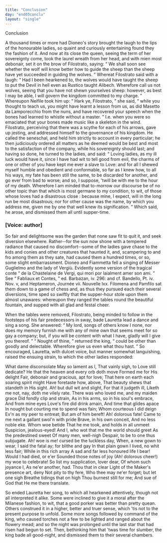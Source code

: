 ```yaml
---
title: "Conclusion"
day: "end03conclu"
layout: "single"
---
```

<html>
 <head>
 </head>
 <body>
  <div id="d03conclu" type="conclusion" who="author">
   <head>
    Conclusion
   </head>
   <p>
    <milestone id="p03970001"/>
    A thousand times or more had Dioneo's story brought the laugh to
 the lips of the honourable ladies, so quaint and curiously entertaining
 found they the fashion of it. And now at its close the queen, seeing the
 term of her sovereignty come, took the laurel wreath from her head,
 and with mien most debonair, set it on the brow of Filostrato,
 saying:
    <q direct="unspecified">
     We shall soon see whether the wolf will know better
 how to guide the sheep than the sheep have yet succeeded in guiding
 the wolves.
    </q>
    <milestone id="p03970002"/>
    Whereat Filostrato said with a laugh:
    <q direct="unspecified">
     Had I been
 hearkened to, the wolves would have taught the sheep to put the
 Devil in hell even as Rustico taught Alibech. Wherefore call us not
 wolves, seeing that you have not shewn yourselves sheep: however,
 as best I may be able, I will govern the kingdom committed to my
     <pb n="255"/>
     charge.
    </q>
    <milestone id="p03970003"/>
    Whereupon Neifile took him up:
    <q direct="unspecified">
     Hark ye, Filostrato,
    </q>
    she said,
    <q direct="unspecified">
     while you thought to teach us, you might have learnt a
 lesson from us, as did Masetto da Lamporecchio from the nuns, and
 have recovered your speech when the bones had learned to whistle
 without a master.
    </q>
    <note>
     <!--(i)-->
     I.e.
     <!--(/i)-->
     when you were so emaciated that your
 bones made music like a skeleton in the wind.
    </note>
    <milestone id="p03970004"/>
    Filostrato, perceiving that there was a scythe
 for each of his arrows, gave up jesting, and addressed himself to the
 governance of his kingdom. He called the seneschal, and held him
 strictly to account in every particular; he then judiciously ordered
 all matters as he deemed would be best and most to the satisfaction of
 the company, while his sovereignty should last; and having so done,
 he turned to the ladies, and said:
    <milestone id="p03970005"/>
    <q direct="unspecified">
     Loving ladies, as my ill luck
 would have it, since I have had wit to tell good from evil, the charms
 of one or other of you have kept me ever a slave to Love: and for
 all I shewed myself humble and obedient and conformable, so far as
 I knew how, to all his ways, my fate has been still the same, to be
 discarded for another, and go ever from bad to worse; and so, I
 suppose, 'twill be with me to the hour of my death.
     <milestone id="p03970006"/>
     Wherefore I am
 minded that to-morrow our discourse be of no other topic than that
	which is most germane to my condition, to wit,
     <seg type="topic">
      of those whose loves
 had a disastrous close
     </seg>
     : because mine, I expect, will in the long
 run be most disastrous; nor for other cause was the name, by which
 you address me, given me by one that well knew its signification.
    </q>
    Which said, he arose, and dismissed them all until supper-time.
   </p>
   <p>
    <h3>
     [Voice: author]
    </h3>
   </p>
   <p>
    <milestone id="p03970007"/>
    So fair and delightsome was the garden that none saw fit to quit
 it, and seek diversion elsewhere. Rather--for the sun now shone
 with a tempered radiance that caused no discomfort--some of the
 ladies gave chase to the kids and conies and other creatures that
 haunted it, and, scampering to and fro among them as they sate,
 had caused them a hundred times, or so, some slight embarrassment.
    <milestone id="p03970008"/>
    Dioneo and Fiammetta fell a singing of Messer Guglielmo
 and the lady of Vergi&ugrave;.
    <note>
     Evidently some version of the tragical
     <!--(i)-->
     conte
     <!--(/i)-->
     <q direct="unspecified">
      de la
 Chastelaine de
 Vergi, qui mori por laialment amer son ami.
     </q>
     See
     <q direct="unspecified">
      Fabliaux et
 Contes,
     </q>
     ed. Barbazan, iv. 296: and cf. Bandello, Pt. iv. Nov. v, and Heptameron,
 Journ&eacute;e vii. Nouvelle lxx.
    </note>
    Filomena and Pamfilo sat them down to
 a game of chess and, as thus they pursued each their several
    <pb n="256"/>
    diversions, time sped so swiftly that the supper-hour stole upon them
 almost unawares: whereupon they ranged the tables round the
 beautiful fountain, and supped with all glad and festal cheer.
   </p>
   <p>
    <milestone id="p03970009"/>
    When the tables were removed, Filostrato, being minded to
 follow in the footsteps of his fair predecessors in sway, bade Lauretta
 lead a dance and sing a song. She answered:
    <q direct="unspecified">
     My lord, songs of
 others know I none, nor does my memory furnish me with any of
 mine own that seems meet for so gay a company; but, if you will
 be content with what I have, gladly will I give you thereof.
    </q>
    <milestone id="p03970010"/>
    <q direct="unspecified">
     Nought of thine,
    </q>
    returned the king,
    <q direct="unspecified">
     could be other than
 goodly and delectable. Wherefore give us even what thou hast.
    </q>
    <milestone id="p03970011"/>
    So
 encouraged, Lauretta, with dulcet voice, but manner somewhat
 languishing, raised the ensuing strain, to which the other ladies
 responded:
   </p>
   <div3 type="song" who="lauretta">
    <lg>
     <milestone id="p03970012"/>
     <l>
      What dame disconsolate
     </l>
     <l>
      May so lament as I,
     </l>
     <l>
      That vainly sigh, to Love still dedicate?
     </l>
    </lg>
    <lg>
     <milestone id="p03970013"/>
     <l>
      He that the heaven and every orb doth move
     </l>
     <l>
      Formed me for His delight
     </l>
     <l>
      Fair, debonair and gracious, apt for love;
     </l>
     <l>
      That here on earth each soaring spirit might
     </l>
     <l>
      Have foretaste how, above,
     </l>
     <l>
      That beauty shews that standeth in His sight.
     </l>
     <l>
      Ah! but dull wit and slight,
     </l>
     <l>
      For that it judgeth ill,
     </l>
     <l>
      Liketh me not, nay, doth me vilely rate.
     </l>
    </lg>
    <lg>
     <milestone id="p03970014"/>
     <l>
      There was who loved me, and my maiden grace
     </l>
     <l>
      Did fondly clip and strain,
     </l>
     <l>
      As in his arms, so in his soul's embrace,
     </l>
     <l>
      And from mine eyes Love's fire did drink amain,
     </l>
     <l>
      And time that glides apace
     </l>
     <l>
      In nought but courting me to spend was fain;
     </l>
     <l>
      Whom courteous I did deign
     </l>
     <l>
      Ev'n as my peer to entreat;
     </l>
     <l>
      But am of him bereft! Ah! dolorous fate!
     </l>
    </lg>
    <lg>
     <milestone id="p03970015"/>
     <l>
      Came to me next a gallant swol'n with pride
     </l>
     <l>
      Brave, in his own conceit,
     </l>
     <pb n="257"/>
     <l>
      And no less noble eke. Whom woe betide
     </l>
     <l>
      That he me took, and holds in all unmeet
     </l>
     <l>
      Suspicion, jealous-eyed!
     </l>
     <l>
      And I, who wot that me the world should greet
     </l>
     <l>
      As the predestined sweet
     </l>
     <l>
      Of many men, well-nigh
     </l>
     <l>
      Despair, to be to one thus subjugate.
     </l>
    </lg>
    <lg>
     <milestone id="p03970016"/>
     <l>
      Ah! woe is me! cursed be the luckless day,
     </l>
     <l>
      When, a new gown to wear,
     </l>
     <l>
      I said the fatal ay; for blithe and gay
     </l>
     <l>
      In that plain gown I lived, no whit less fair;
     </l>
     <l>
      While in this rich array
     </l>
     <l>
      A sad and far less honoured life I bear!
     </l>
     <l>
      Would I had died, or e'er
     </l>
     <l>
      Sounded those notes of joy
     </l>
     <l>
      (Ah! dolorous cheer!) my woe to celebrate!
     </l>
    </lg>
    <lg>
     <milestone id="p03970017"/>
     <l>
      So list my supplication, lover dear,
     </l>
     <l>
      Of whom such joyance I,
     </l>
     <l>
      As ne'er another, had. Thou that in clear
     </l>
     <l>
      Light of the Maker's presence art, deny
     </l>
     <l>
      Not pity to thy fere,
     </l>
     <l>
      Who thee may ne'er forget; but let one sigh
     </l>
     <l>
      Breathe tidings that on high
     </l>
     <l>
      Thou burnest still for me;
     </l>
     <l>
      And sue of God that He me there translate.
     </l>
    </lg>
   </div3>
   <p>
    <milestone id="p03970018"/>
    So ended Lauretta her song, to which all hearkened attentively,
 though not all interpreted it alike. Some were inclined to give it a
 moral after the Milanese fashion, to wit, that a good porker was
 better than pretty quean. Others construed it in a higher, better
 and truer sense, which 'tis not to the present purpose to unfold.
    <milestone id="p03970019"/>
    Some more songs followed by command of the king, who caused
 torches not a few to be lighted and ranged about the flowery mead;
 and so the night was prolonged until the last star that had risen had
 begun to set. Then, bethinking him that 'twas time for slumber,
 the king bade all good-night, and dismissed them to their several
 chambers.
   </p>
  </div>
 </body>
</html>